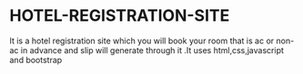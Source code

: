# HOTEL-REGISTRATION-SITE
It is a hotel registration site which you will book your room that is ac or non-ac  in advance and slip will generate through it  .It uses html,css,javascript and bootstrap
